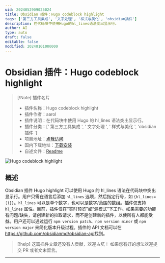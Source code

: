 ```yaml
---
uid: 2024052909025024
title: Obsidian 插件：Hugo codeblock highlight
tags: ['第三方工具集成', '文字处理', '样式与美化', 'obsidian插件']
description: 在代码块中使用Hugo的hl_lines语法突出显示行。
author: AI
type: auto
draft: false
editable: false
modified: 20240101000000
---
```


# Obsidian 插件：Hugo codeblock highlight

> [!Note] 插件名片
> - 插件名称：Hugo codeblock highlight
> - 插件作者：aarol
> - 插件说明：在代码块中使用 Hugo 的 hl_lines 语法突出显示行。
> - 插件分类：[' 第三方工具集成 ', ' 文字处理 ', ' 样式与美化 ', 'obsidian 插件 ']
> - 项目地址：[点我访问](https://github.com/aarol/obsidian-hugo-codeblock-highlight)
> - 国内下载地址：[下载安装](https://pkmer.cn/products/plugin/pluginMarket/?hugo-codeblock-highlight)
> - 自述文件：[Readme](https://ghproxy.net/https://raw.githubusercontent.com/aarol/obsidian-hugo-codeblock-highlight/master/README.md)

![Hugo codeblock highlight](https://cdn.pkmer.cn/covers/hugo-codeblock-highlight.gif!pkmer)

## 概述

Obsidian 插件 Hugo highlight 可以使用 Hugo 的 hl_lines 语法在代码块中突出显示行。用户只需在语言后添加 `hl_lines` 选项，然后指定行号，如 `{hl_lines=[1]}`。`hl_lines` 可以是单个数字，也可以是数字/范围的数组。插件仅支持 `hl_lines` 属性。目前，插件仅在“实时预览”或“源模式”下工作。如果需要的功能有问题/缺失，请创建新的拉取请求，而不是创建新的插件，以使所有人都能受益。用户还可以通过运行 `npm version patch`、`npm version minor` 或 `npm version major` 来简化版本升级过程。插件的 API 文档可以在<https://github.com/obsidianmd/obsidian-api>找到。

> [!help]
> 这篇插件文章还没有人贡献，欢迎占坑！
> 如果您有好的想法欢迎提交 PR 或者文末留言。

---



